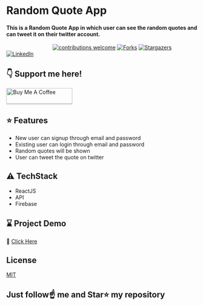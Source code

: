 <h1 align="left">Random Quote App</h1>

<div align= "left">
  <h4>This is a Random Quote App in which user can see the random quotes and can tweet it on their twitter account.</h4>
</div>

&nbsp;&nbsp;&nbsp;&nbsp;&nbsp;&nbsp;&nbsp;&nbsp;&nbsp;&nbsp;&nbsp;&nbsp;&nbsp;&nbsp;&nbsp;&nbsp;&nbsp;&nbsp;&nbsp;&nbsp;&nbsp;&nbsp;&nbsp;&nbsp;&nbsp;&nbsp;&nbsp;&nbsp;&nbsp;&nbsp;
[![contributions welcome](https://img.shields.io/badge/contributions-welcome-brightgreen.svg?style=flat)](https://github.com/Snehal-Singh174/quote-app/issues)
[![Forks](https://img.shields.io/github/forks/Snehal-Singh174/CoDy_GiRlS.svg?logo=github)](https://github.com/Snehal-Singh174/quote-app/network/members)
[![Stargazers](https://img.shields.io/github/stars/Snehal-Singh174/quote-app.svg?logo=github)](https://github.com/Snehal-Singh174/quote-app/stargazers)
[![LinkedIn](https://img.shields.io/badge/-LinkedIn-black.svg?style=flat-square&logo=linkedin&colorB=555)](https://www.linkedin.com/in/snehal-singh-b5119817b/)

## :point_down: Support me here!
<a href="https://www.buymeacoffee.com/Snehal" target="_blank"><img src="https://www.buymeacoffee.com/assets/img/custom_images/orange_img.png" alt="Buy Me A Coffee" style="height: 41px !important;width: 174px !important;box-shadow: 0px 3px 2px 0px rgba(190, 190, 190, 0.5) !important;-webkit-box-shadow: 0px 3px 2px 0px rgba(190, 190, 190, 0.5) !important;" ></a>

## :star: Features
- New user can signup through email and password
- Existing user can login through email and password
- Random quotes will be shown
- User can tweet the quote on twitter

## :warning: TechStack
- ReactJS
- API
- Firebase

## :hourglass: Project Demo
:movie_camera: [Click Here](https://quote-app-174.netlify.app/)

## License

[MIT](https://choosealicense.com/licenses/mit/)

## Just follow☝️ me and Star⭐ my repository 


